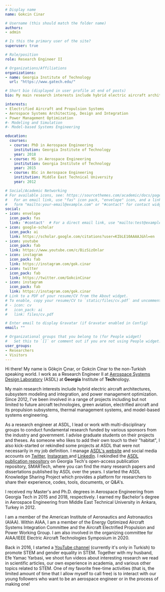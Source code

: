 ```yaml
---
# Display name
name: Gokcin Cinar

# Username (this should match the folder name)
authors:
- admin

# Is this the primary user of the site?
superuser: true

# Role/position
role: Research Engineer II

# Organizations/Affiliations
organizations:
- name: Georgia Institute of Technology
  url: "https://www.gatech.edu/"

# Short bio (displayed in user profile at end of posts)
bio: My main research interests include hybrid electric aircraft architectures, subsystem modeling and integration, and power management optimization.

interests:
- Electrified Aircraft and Propulsion Systems
- Aerospace Systems Architecting, Design and Integration
- Power Management Optimization 
#- Modeling and Simulation
#- Model-based Systems Engineering

education:
  courses:
  - course: PhD in Aerospace Engineering
    institution: Georgia Institute of Technology
    year: 2018
  - course: MS in Aerospace Engineering
    institution: Georgia Institute of Technology
    year: 2015
  - course: BSc in Aerospace Engineering
    institution: Middle East Technical University
    year: 2012

# Social/Academic Networking
# For available icons, see: https://sourcethemes.com/academic/docs/page-builder/#icons
#   For an email link, use "fas" icon pack, "envelope" icon, and a link in the
#   form "mailto:your-email@example.com" or "#contact" for contact widget.
social:
- icon: envelope
  icon_pack: fas
  link: '#contact'  # For a direct email link, use "mailto:test@example.org".
- icon: google-scholar
  icon_pack: ai
  link: https://scholar.google.com/citations?user=KIbLE10AAAAJ&hl=en
- icon: youtube
  icon_pack: fab
  link: https://www.youtube.com/c/BizSizOnlar
- icon: instagram
  icon_pack: fab
  link: https://instagram.com/gok.cinar
- icon: twitter
  icon_pack: fab
  link: https://twitter.com/GokcinCinar
- icon: instagram
  icon_pack: fab
  link: https://instagram.com/gok.cinar
# Link to a PDF of your resume/CV from the About widget.
# To enable, copy your resume/CV to `static/files/cv.pdf` and uncomment the lines below.
# - icon: cv
#   icon_pack: ai
#   link: files/cv.pdf

# Enter email to display Gravatar (if Gravatar enabled in Config)
email: ""

# Organizational groups that you belong to (for People widget)
#   Set this to `[]` or comment out if you are not using People widget.
user_groups:
- Researchers
- Visitors
---
```


Hi there! My name is Gökçin Çınar, or Gokcin Cinar to the non-Turkish speaking world. I work as a Research Engineer II at [Aerospace Systems Design Laboratory](https://www.asdl.gatech.edu/) (ASDL) at **Georgia** Institute of **Tech**nology.

My main research interests include hybrid electric aircraft architectures, subsystem modeling and integration, and power management optimization. Since 2012, I've been involved in a range of projects including but not limited to future aircraft technologies, green aviation, electrified aircraft and its propulsion subsystems, thermal management systems, and model-based systems engineering.

As a research engineer at ASDL, I lead or work with multi-disciplinary groups to conduct fundamental research funded by various sponsors from the industry and government. I advise graduate students on their projects and theses. As someone who likes to add their own touch to their "habitat", I also kick-started or rekindled some projects at ASDL that were not necessarily in my job definition. I manage [ASDL's website](https://www.asdl.gatech.edu/) and social media accounts on [Twitter](https://twitter.com/asdl_gatech), [Instagram ](https://www.instagram.com/asdl_gatech/)and [LinkedIn](https://www.linkedin.com/groups/2407/). I rekindled the [ASDL publication repository](https://smartech.gatech.edu/handle/1853/6027) on Georgia Tech's open-access publication repository, SMARTech, where you can find the many research papers and dissertations published by ASDL over the years. I started the ASDL Knowledge Sharing Project which provides a platform for researchers to share their experience, codes, tools, documents, or Q&A's.

I received my Master's and Ph.D. degrees in Aerospace Engineering from Georgia Tech in 2015 and 2018, respectively. I earned my Bachelor's degree in Aerospace Engineering from Middle East Technical University in Ankara, Turkey in 2012.

I am a member of the American Institute of Aeronautics and Astronautics (AIAA). Within AIAA, I am a member of the Energy Optimized Aircraft Systems Integration Committee and the Aircraft Electrified Propulsion and Power Working Group. I am also involved in the organizing committee for AIAA/IEEE Electric Aircraft Technologies Symposium in 2020.

Back in 2016, I started a [YouTube channel](http://youtube.com/BizsizOnlar) (currently it's only in Turkish) to promote STEM and gender equality in STEM. Together with my husband, Efe Yamac Yarbasi, we shoot fun videos about interesting research we read in scientific articles, our own experience in academia, and various other topics related to STEM. One of my favorite free-time activities (that is, the limited amount of time that I allow myself to call free) is to interact with our young followers who want to be an aerospace engineer or in the process of making one!